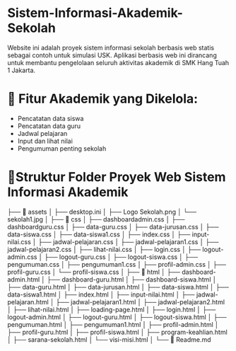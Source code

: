 # Sistem-Informasi-Akademik-Sekolah
Website ini adalah proyek sistem informasi sekolah berbasis web statis sebagai contoh untuk simulasi USK.
Aplikasi berbasis web ini dirancang untuk membantu pengelolaan seluruh aktivitas akademik di SMK Hang Tuah 1 Jakarta.

# 📌 Fitur Akademik yang Dikelola:
- Pencatatan data siswa
- Pencatatan data guru
- Jadwal pelajaran
- Input dan lihat nilai
- Pengumuman penting sekolah

# 📂Struktur Folder Proyek Web Sistem Informasi Akademik
├── 📁 assets
│   ├── desktop.ini
│   ├── Logo Sekolah.png
│   └── sekolah1.jpg
│
├── 📁 css
│   ├── dashboardadmin.css
│   ├── dashboardguru.css
│   ├── data-guru.css
│   ├── data-jurusan.css
│   ├── data-siswa.css
│   ├── data-siswa1.css
│   ├── index.css
│   ├── input-nilai.css
│   ├── jadwal-pelajaran.css
│   ├── jadwal-pelajaran1.css
│   ├── jadwal-pelajaran2.css
│   ├── lihat-nilai.css
│   ├── login.css
│   ├── logout-admin.css
│   ├── logout-guru.css
│   ├── logout-siswa.css
│   ├── pengumuman.css
│   ├── pengumuman1.css
│   ├── profil-admin.css
│   ├── profil-guru.css
│   └── profil-siswa.css
│
├── 📁 html
│   ├── dashboard-admin.html
│   ├── dashboard-guru.html
│   ├── dashboard-siswa.html
│   ├── data-guru.html
│   ├── data-jurusan.html
│   ├── data-siswa.html
│   ├── data-siswa1.html
│   ├── index.html
│   ├── input-nilai.html
│   ├── jadwal-pelajaran.html
│   ├── jadwal-pelajaran1.html
│   ├── jadwal-pelajaran2.html
│   ├── lihat-nilai.html
│   ├── loading-page.html
│   ├── login.html
│   ├── logout-admin.html
│   ├── logout-guru.html
│   ├── logout-siswa.html
│   ├── pengumuman.html
│   ├── pengumuman1.html
│   ├── profil-admin.html
│   ├── profil-guru.html
│   ├── profil-siswa.html
│   ├── program-keahlian.html
│   ├── sarana-sekolah.html
│   └── visi-misi.html
│
└── 📄 Readme.md

